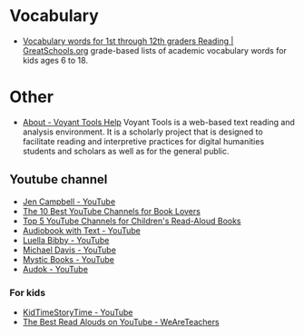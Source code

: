 ---
---

# Vocabulary
- [Vocabulary words for 1st through 12th graders Reading | GreatSchools.org](https://www.greatschools.org/gk/articles/vocabulary-words-for-1st-through-12th-graders/) grade-based lists of academic vocabulary words for kids ages 6 to 18.

# Other
- [About - Voyant Tools Help](https://voyant-tools.org/docs/#!/guide/about) Voyant Tools is a web-based text reading and analysis environment. It is a scholarly project that is designed to facilitate reading and interpretive practices for digital humanities students and scholars as well as for the general public.

## Youtube channel
- [Jen Campbell - YouTube](https://www.youtube.com/channel/UCwME97IPvhAXAV_bbgAvOtw)
- [The 10 Best YouTube Channels for Book Lovers](https://www.makeuseof.com/tag/top-youtube-channels-anyone-loves-books/)
- [Top 5 YouTube Channels for Children's Read-Aloud Books](https://cedarrapids.momcollective.com/education-and-literacy/top-5-youtube-channels-for-childrens-read-aloud-books/)
- [Audiobook with Text - YouTube](https://www.youtube.com/channel/UCkmYyzOJ9_hf-hhTvxsttzA/videos)
- [Luella Bibby - YouTube](https://www.youtube.com/channel/UCVsCmcfB3xzqyr7zH1hZy2g/videos)
- [Michael Davis - YouTube](https://www.youtube.com/user/healthykidtips/videos)
- [Mystic Books - YouTube](https://www.youtube.com/channel/UC9HKTT8bRKKoWYvjajPWnzQ)
- [Audok - YouTube](https://www.youtube.com/channel/UC_u77SQbYdCiqIG8lHv1Atg)

### For kids
- [KidTimeStoryTime - YouTube](https://www.youtube.com/channel/UCEPsNDUhUm-7yZhUjQQNqwQ)
- [The Best Read Alouds on YouTube - WeAreTeachers](https://www.weareteachers.com/read-alouds-on-youtube/)